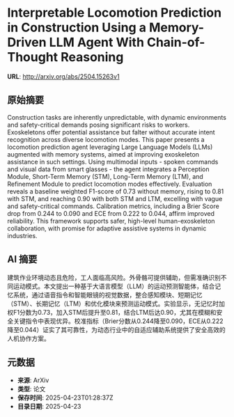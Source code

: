 # Interpretable Locomotion Prediction in Construction Using a Memory-Driven LLM Agent With Chain-of-Thought Reasoning

**URL**: http://arxiv.org/abs/2504.15263v1

## 原始摘要

Construction tasks are inherently unpredictable, with dynamic environments
and safety-critical demands posing significant risks to workers. Exoskeletons
offer potential assistance but falter without accurate intent recognition
across diverse locomotion modes. This paper presents a locomotion prediction
agent leveraging Large Language Models (LLMs) augmented with memory systems,
aimed at improving exoskeleton assistance in such settings. Using multimodal
inputs - spoken commands and visual data from smart glasses - the agent
integrates a Perception Module, Short-Term Memory (STM), Long-Term Memory
(LTM), and Refinement Module to predict locomotion modes effectively.
Evaluation reveals a baseline weighted F1-score of 0.73 without memory, rising
to 0.81 with STM, and reaching 0.90 with both STM and LTM, excelling with vague
and safety-critical commands. Calibration metrics, including a Brier Score drop
from 0.244 to 0.090 and ECE from 0.222 to 0.044, affirm improved reliability.
This framework supports safer, high-level human-exoskeleton collaboration, with
promise for adaptive assistive systems in dynamic industries.


## AI 摘要

建筑作业环境动态且危险，工人面临高风险。外骨骼可提供辅助，但需准确识别不同运动模式。本文提出一种基于大语言模型（LLM）的运动预测智能体，结合记忆系统，通过语音指令和智能眼镜的视觉数据，整合感知模块、短期记忆（STM）、长期记忆（LTM）和优化模块来预测运动模式。实验显示，无记忆时加权F1分数为0.73，加入STM后提升至0.81，结合LTM后达0.90，尤其在模糊和安全关键指令中表现优异。校准指标（Brier分数从0.244降至0.090，ECE从0.222降至0.044）证实了其可靠性，为动态行业中的自适应辅助系统提供了安全高效的人机协作方案。

## 元数据

- **来源**: ArXiv
- **类型**: 论文
- **保存时间**: 2025-04-23T01:28:37Z
- **目录日期**: 2025-04-23
